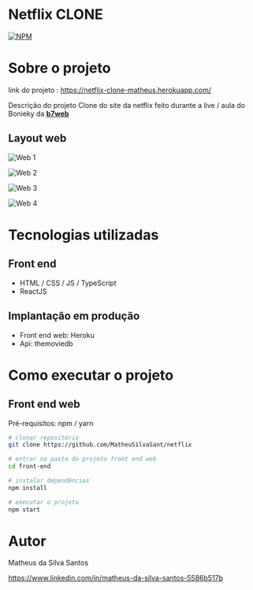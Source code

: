 # Netflix CLONE
[![NPM](https://img.shields.io/badge/License-MIT-yellowgreen)](https://github.com/MatheuSilvaSant/dsdeliver-sds2/blob/main/LICENSE) 

# Sobre o projeto

link do projeto : https://netflix-clone-matheus.herokuapp.com/

Descrição do projeto
Clone do site da netflix feito durante a live / aula do Bonieky da <a href="https://b7web.com.br/fullstack/"><strong>b7web</strong></a>


## Layout web
![Web 1](https://github.com/MatheuSilvaSant/sds2-images/blob/main/assets/home_netflix.png)

![Web 2](https://github.com/MatheuSilvaSant/sds2-images/blob/main/assets/home_netflix2.png)

![Web 3](https://github.com/MatheuSilvaSant/sds2-images/blob/main/assets/home_netflix3.png)

![Web 4](https://github.com/MatheuSilvaSant/sds2-images/blob/main/assets/home_netflix4.png)


# Tecnologias utilizadas

## Front end
- HTML / CSS / JS / TypeScript
- ReactJS

## Implantação em produção

- Front end web: Heroku
- Api: themoviedb

# Como executar o projeto


## Front end web
Pré-requisitos: npm / yarn

```bash
# clonar repositório
git clone https://github.com/MatheuSilvaSant/netflix

# entrar na pasta do projeto front end web
cd front-end

# instalar dependências
npm install

# executar o projeto
npm start
```

# Autor

Matheus da Silva Santos

https://www.linkedin.com/in/matheus-da-silva-santos-5586b517b

